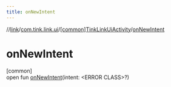 ```yaml
---
title: onNewIntent
---
```

//[link](../../../index.html)/[com.tink.link.ui](../index.html)/[[common]TinkLinkUiActivity](index.html)/[onNewIntent](on-new-intent.html)



# onNewIntent



[common]\
open fun [onNewIntent](on-new-intent.html)(intent: &lt;ERROR CLASS&gt;?)




